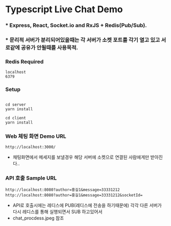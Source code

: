 # Typescript Live Chat Demo
### * Express, React, Socket.io and RxJS + Redis(Pub/Sub).
### * 문리적 서버가 분리되어있을때는 각 서버가 소켓 포트를 각기 열고 있고 서로같에 공유가 안될때를 사용목적.


### Redis Required
````
localhost
6379
````

### Setup
````

cd server
yarn install

cd client
yarn install
````

### Web 체팅 화면 Demo URL
````
http://localhost:3000/
````
* 채팅화면에서 메세지를 보낼경우 해당 서버에 소켓으로 연결된 사람에게만 받아진다..  

### API 호출 Sample URL
````
http://localhost:8080?author=홍길1&message=33331212
http://localhost:8080?author=홍길1&message=33331212&socketId=
````
* API로 호출시에는 레디스에 PUB(레디스에 전송을 하기때문에) 각각 다른 서버가 다시 레디스를 통해  실행되면서 SUB 하고있어서 
* chat_procdess.jpeg 참조



